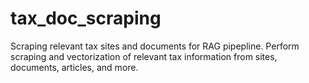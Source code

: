 # tax_doc_scraping
Scraping relevant tax sites and documents for RAG pipepline. Perform scraping and vectorization of relevant tax information from sites, documents, articles, and more.
